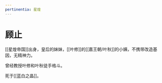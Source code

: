 ```yaml
---
pertinentia: 星煌
---
```


# 顾止

[[星煌帝国]]出身，皇后的妹妹，[[叶修]]的[[嘉王朝/叶秋]]的小姨，不携带改造基因，无精神力。

曾经教授叶修和叶秋徒手格斗。

死于[[蓝白之晶]]。
